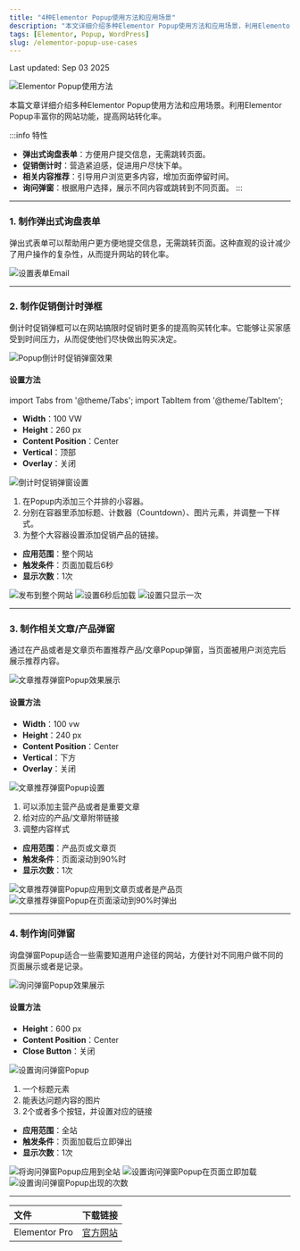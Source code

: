 ```yaml
---
title: "4种Elementor Popup使用方法和应用场景"
description: "本文详细介绍多种Elementor Popup使用方法和应用场景，利用Elementor Popup丰富你的网站功能，提高网站转化率。"
tags: [Elementor, Popup, WordPress]
slug: /elementor-popup-use-cases
---
```


Last updated: Sep 03 2025

![Elementor Popup使用方法](https://website-custom.com/wp-content/uploads/2024/11/Popup.webp)

本篇文章详细介绍多种Elementor Popup使用方法和应用场景。利用Elementor Popup丰富你的网站功能，提高网站转化率。

:::info 特性
- **弹出式询盘表单**：方便用户提交信息，无需跳转页面。
- **促销倒计时**：营造紧迫感，促进用户尽快下单。
- **相关内容推荐**：引导用户浏览更多内容，增加页面停留时间。
- **询问弹窗**：根据用户选择，展示不同内容或跳转到不同页面。
:::

---

### 1. 制作弹出式询盘表单

弹出式表单可以帮助用户更方便地提交信息，无需跳转页面。这种直观的设计减少了用户操作的复杂性，从而提升网站的转化率。

![设置表单Email](https://website-custom.com/wp-content/uploads/2024/10/10-3-1024x506.webp)

---

### 2. 制作促销倒计时弹框

倒计时促销弹框可以在网站搞限时促销时更多的提高购买转化率。它能够让买家感受到时间压力，从而促使他们尽快做出购买决定。

![Popup倒计时促销弹窗效果](https://website-custom.com/wp-content/uploads/2024/11/5-20-1024x274.webp)

#### 设置方法

import Tabs from '@theme/Tabs';
import TabItem from '@theme/TabItem';

<Tabs>
<TabItem value="step1" label="步骤1：页面设置" default>

-   **Width**：100 VW
-   **Height**：260 px
-   **Content Position**：Center
-   **Vertical**：顶部
-   **Overlay**：关闭

![倒计时促销弹窗设置](https://website-custom.com/wp-content/uploads/2024/11/1-23-1024x390.webp)

</TabItem>
<TabItem value="step2" label="步骤2：内容填充">

1.  在Popup内添加三个并排的小容器。
2.  分别在容器里添加标题、计数器（Countdown）、图片元素，并调整一下样式。
3.  为整个大容器设置添加促销产品的链接。

</TabItem>
<TabItem value="step3" label="步骤3：发布设置">

- **应用范围**：整个网站
- **触发条件**：页面加载后6秒
- **显示次数**：1次

![发布到整个网站](https://website-custom.com/wp-content/uploads/2024/11/2-25.webp)
![设置6秒后加载](https://website-custom.com/wp-content/uploads/2024/11/3-22.webp)
![设置只显示一次](https://website-custom.com/wp-content/uploads/2024/11/4-20.webp)

</TabItem>
</Tabs>

---

### 3. 制作相关文章/产品弹窗

通过在产品或者是文章页布置推荐产品/文章Popup弹窗，当页面被用户浏览完后展示推荐内容。

![文章推荐弹窗Popup效果展示](https://website-custom.com/wp-content/uploads/2024/11/9-16-1024x468.webp)

#### 设置方法

<Tabs>
<TabItem value="step1" label="步骤1：页面设置" default>

-   **Width**：100 vw
-   **Height**：240 px
-   **Content Position**：Center
-   **Vertical**：下方
-   **Overlay**：关闭

![文章推荐弹窗Popup设置](https://website-custom.com/wp-content/uploads/2024/11/6-19-1024x483.webp)

</TabItem>
<TabItem value="step2" label="步骤2：内容填充">

1.  可以添加主营产品或者是重要文章
2.  给对应的产品/文章附带链接
3.  调整内容样式

</TabItem>
<TabItem value="step3" label="步骤3：发布设置">

- **应用范围**：产品页或文章页
- **触发条件**：页面滚动到90%时
- **显示次数**：1次

![文章推荐弹窗Popup应用到文章页或者是产品页](https://website-custom.com/wp-content/uploads/2024/11/7-17.webp)
![文章推荐弹窗Popup在页面滚动到90%时弹出](https://website-custom.com/wp-content/uploads/2024/11/8-17.webp)

</TabItem>
</Tabs>

---

### 4. 制作询问弹窗

询盘弹窗Popup适合一些需要知道用户途径的网站，方便针对不同用户做不同的页面展示或者是记录。

![询问弹窗Popup效果展示](https://website-custom.com/wp-content/uploads/2024/11/14-11-1024x496.webp)

#### 设置方法

<Tabs>
<TabItem value="step1" label="步骤1：页面设置" default>

-   **Height**：600 px
-   **Content Position**：Center
-   **Close Button**：关闭

![设置询问弹窗Popup](https://website-custom.com/wp-content/uploads/2024/11/10-15-1024x568.webp)

</TabItem>
<TabItem value="step2" label="步骤2：内容填充">

1.  一个标题元素
2.  能表达问题内容的图片
3.  2个或者多个按钮，并设置对应的链接

</TabItem>
<TabItem value="step3" label="步骤3：发布设置">

- **应用范围**：全站
- **触发条件**：页面加载后立即弹出
- **显示次数**：1次

![将询问弹窗Popup应用到全站](https://website-custom.com/wp-content/uploads/2024/11/11-15.webp)
![设置询问弹窗Popup在页面立即加载](https://website-custom.com/wp-content/uploads/2024/11/12-13.webp)
![设置询问弹窗Popup出现的次数](https://website-custom.com/wp-content/uploads/2024/11/13-12.webp)

</TabItem>
</Tabs>

---

| 文件 | 下载链接 |
| :--- | :--- |
| Elementor Pro | [官方网站](https://elementor.com/pro/) |
